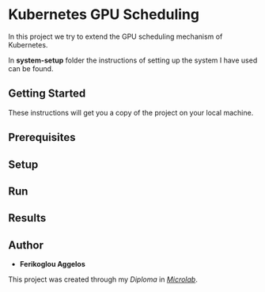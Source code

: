 # Kubernetes GPU Scheduling

In this project we try to extend the GPU scheduling mechanism of Kubernetes.

In __system-setup__ folder the instructions of setting up the system I have used can be found.

## Getting Started

These instructions will get you a copy of the project on your local machine.

## Prerequisites

## Setup

## Run

## Results

## Author

* **Ferikoglou Aggelos**

This project was created through my *Diploma* in *[Microlab](https://microlab.ntua.gr/)*.

